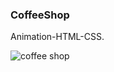 ### CoffeeShop
Animation-HTML-CSS.

![coffee shop](https://user-images.githubusercontent.com/64378067/120152954-fbe6c600-c1a2-11eb-8ebf-9344092ace77.gif)
